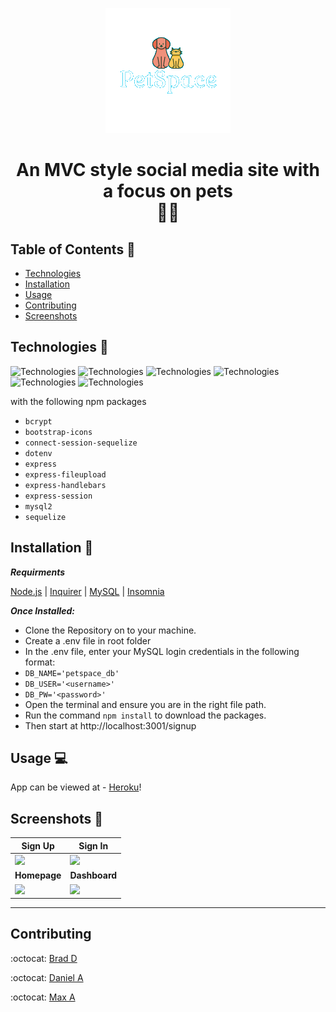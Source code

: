 <p align="center"><img src="https://github.com/BDunham484/petSpace/blob/danny/public/images/logo.png"></p>
<h1 align="center">An MVC style social media site with a focus on pets <br> 🐶🐱</h1>

## Table of Contents 🔎
- [Technologies](#technologies-🦾)
- [Installation](#Installation-💾)
- [Usage](#usage-💻)
- [Contributing](#contributing)
- [Screenshots](#screenshots-📸)

## Technologies 🦾
![Technologies](https://img.shields.io/badge/-Git-F05032?logo=Git&logoColor=white)
![Technologies](https://img.shields.io/badge/-JavaScript-007396?logo=JavaScript&logoColor=white)
![Technologies](https://img.shields.io/badge/-Node.js-339933?logo=Node.js&logoColor=white)
![Technologies](https://img.shields.io/badge/-npm-CB3837?logo=npm&logoColor=white)
![Technologies](https://img.shields.io/badge/-MySQL-4479A1?logo=MySQL&logoColor=white)
![Technologies](https://img.shields.io/badge/-Insomnia-purple?logo=Insomnia&logoColor=white)

with the following npm packages
* `bcrypt`
* `bootstrap-icons`
* `connect-session-sequelize`
* `dotenv`
* `express`
* `express-fileupload`
* `express-handlebars`
* `express-session`
* `mysql2`
* `sequelize`

## Installation 💾
***Requirments***

[Node.js](https://nodejs.org/en/) | [Inquirer](https://www.npmjs.com/package/inquirer) | [MySQL](https://www.npmjs.com/package/mysql2) | [Insomnia](https://insomnia.rest/)

***Once Installed:***
* Clone the Repository on to your machine.
* Create a .env file in root folder
* In the .env file, enter your MySQL login credentials in the following format:
* `DB_NAME='petspace_db'`
* `DB_USER='<username>'`
* `DB_PW='<password>'`
* Open the terminal and ensure you are in the right file path.
* Run the command ```npm install``` to download the packages.
* Then start at http://localhost:3001/signup



## Usage 💻
App can be viewed at - [Heroku][1]! 

## Screenshots 📸
|<center><b>Sign Up</b>|<center><b>Sign In</b>|
-|-
![][3]|![][4]
|<center><b>Homepage</b>|<center><b>Dashboard</b>|
![][5]|![][6]

___

[1]:https://boiling-plateau-13571.herokuapp.com/
[2]:https://github.com/BDunham484/petSpace
[3]:https://github.com/BDunham484/petSpace/blob/danny/public/images/signUp.png
[4]:https://github.com/BDunham484/petSpace/blob/danny/public/images/signIn.png
[5]:https://github.com/BDunham484/petSpace/blob/danny/public/images/mainPage.png
[6]:https://github.com/BDunham484/petSpace/blob/danny/public/images/yourDashboard.png


## Contributing
:octocat: [Brad D](https://github.com/BDunham484)
</br>

:octocat: [Daniel A](https://github.com/dannyyyspam)
</br>

:octocat: [Max A](https://github.com/MKAtkinson)
